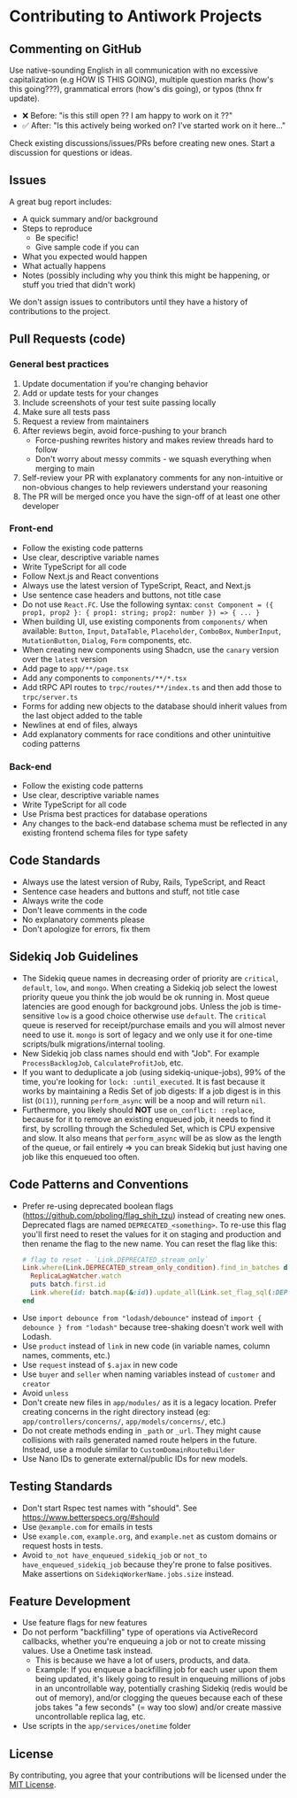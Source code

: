 # Contributing to Antiwork Projects

## Commenting on GitHub

Use native-sounding English in all communication with no excessive capitalization (e.g HOW IS THIS GOING), multiple question marks (how's this going???), grammatical errors (how's dis going), or typos (thnx fr update).
- ❌ Before: "is this still open ?? I am happy to work on it ??"
- ✅ After: "Is this actively being worked on? I've started work on it here…"

Check existing discussions/issues/PRs before creating new ones. Start a discussion for questions or ideas.

## Issues

A great bug report includes:

- A quick summary and/or background
- Steps to reproduce
  - Be specific!
  - Give sample code if you can
- What you expected would happen
- What actually happens
- Notes (possibly including why you think this might be happening, or stuff you tried that didn't work)

We don't assign issues to contributors until they have a history of contributions to the project.

## Pull Requests (code)

### General best practices

1. Update documentation if you're changing behavior
2. Add or update tests for your changes
3. Include screenshots of your test suite passing locally
4. Make sure all tests pass
5. Request a review from maintainers
6. After reviews begin, avoid force-pushing to your branch
   - Force-pushing rewrites history and makes review threads hard to follow
   - Don't worry about messy commits - we squash everything when merging to main
7. Self-review your PR with explanatory comments for any non-intuitive or non-obvious changes to help reviewers understand your reasoning
8. The PR will be merged once you have the sign-off of at least one other developer

### Front-end

- Follow the existing code patterns
- Use clear, descriptive variable names
- Write TypeScript for all code
- Follow Next.js and React conventions
- Always use the latest version of TypeScript, React, and Next.js
- Use sentence case headers and buttons, not title case
- Do not use `React.FC`. Use the following syntax: `const Component = ({ prop1, prop2 }: { prop1: string; prop2: number }) => { ... }`
- When building UI, use existing components from `components/` when available: `Button`, `Input`, `DataTable`, `Placeholder`, `ComboBox`, `NumberInput`, `MutationButton`, `Dialog`, `Form` components, etc.
- When creating new components using Shadcn, use the `canary` version over the `latest` version
- Add page to `app/**/page.tsx`
- Add any components to `components/**/*.tsx`
- Add tRPC API routes to `trpc/routes/**/index.ts` and then add those to `trpc/server.ts`
- Forms for adding new objects to the database should inherit values from the last object added to the table
- Newlines at end of files, always
- Add explanatory comments for race conditions and other unintuitive coding patterns

### Back-end

- Follow the existing code patterns
- Use clear, descriptive variable names
- Write TypeScript for all code
- Use Prisma best practices for database operations
- Any changes to the back-end database schema must be reflected in any existing frontend schema files for type safety

## Code Standards

- Always use the latest version of Ruby, Rails, TypeScript, and React
- Sentence case headers and buttons and stuff, not title case
- Always write the code
- Don't leave comments in the code
- No explanatory comments please
- Don't apologize for errors, fix them

## Sidekiq Job Guidelines

- The Sidekiq queue names in decreasing order of priority are `critical`, `default`, `low`, and `mongo`. When creating a Sidekiq job select the lowest priority queue you think the job would be ok running in. Most queue latencies are good enough for background jobs. Unless the job is time-sensitive `low` is a good choice otherwise use `default`. The `critical` queue is reserved for receipt/purchase emails and you will almost never need to use it. `mongo` is sort of legacy and we only use it for one-time scripts/bulk migrations/internal tooling.
- New Sidekiq job class names should end with "Job". For example `ProcessBacklogJob`, `CalculateProfitJob`, etc.
- If you want to deduplicate a job (using sidekiq-unique-jobs), 99% of the time, you're looking for `lock: :until_executed`. It is fast because it works by maintaining a Redis Set of job digests: If a job digest is in this list (`O(1)`), running `perform_async` will be a noop and will return `nil`.
- Furthermore, you likely should **NOT** use `on_conflict: :replace`, because for it to remove an existing enqueued job, it needs to find it first, by scrolling through the Scheduled Set, which is CPU expensive and slow. It also means that `perform_async` will be as slow as the length of the queue, or fail entirely ⇒ you can break Sidekiq but just having one job like this enqueued too often.

## Code Patterns and Conventions

- Prefer re-using deprecated boolean flags (https://github.com/pboling/flag_shih_tzu) instead of creating new ones. Deprecated flags are named `DEPRECATED_<something>`. To re-use this flag you'll first need to reset the values for it on staging and production and then rename the flag to the new name. You can reset the flag like this:
  ```ruby
  # flag to reset - `Link.DEPRECATED_stream_only`
  Link.where(Link.DEPRECATED_stream_only_condition).find_in_batches do |batch|
    ReplicaLagWatcher.watch
    puts batch.first.id
    Link.where(id: batch.map(&:id)).update_all(Link.set_flag_sql(:DEPRECATED_stream_only, false))
  end
  ```
- Use `import debounce from "lodash/debounce"` instead of `import { debounce } from "lodash"` because tree-shaking doesn't work well with Lodash.
- Use `product` instead of `link` in new code (in variable names, column names, comments, etc.)
- Use `request` instead of `$.ajax` in new code
- Use `buyer` and `seller` when naming variables instead of `customer` and `creator`
- Avoid `unless`
- Don't create new files in `app/modules/` as it is a legacy location. Prefer creating concerns in the right directory instead (eg: `app/controllers/concerns/`, `app/models/concerns/`, etc.)
- Do not create methods ending in `_path` or `_url`. They might cause collisions with rails generated named route helpers in the future. Instead, use a module similar to `CustomDomainRouteBuilder`
- Use Nano IDs to generate external/public IDs for new models.

## Testing Standards

- Don't start Rspec test names with "should". See https://www.betterspecs.org/#should
- Use `@example.com` for emails in tests
- Use `example.com`, `example.org`, and `example.net` as custom domains or request hosts in tests.
- Avoid `to_not have_enqueued_sidekiq_job` or `not_to have_enqueued_sidekiq_job` because they're prone to false positives. Make assertions on `SidekiqWorkerName.jobs.size` instead.

## Feature Development

- Use feature flags for new features
- Do not perform "backfilling" type of operations via ActiveRecord callbacks, whether you're enqueuing a job or not to create missing values. Use a Onetime task instead.
  - This is because we have a lot of users, products, and data.
  - Example: If you enqueue a backfilling job for each user upon them being updated, it's likely going to result in enqueuing millions of jobs in an uncontrollable way, potentially crashing Sidekiq (redis would be out of memory), and/or clogging the queues because each of these jobs takes "a few seconds" (= way too slow) and/or create massive uncontrollable replica lag, etc.
- Use scripts in the `app/services/onetime` folder

## License

By contributing, you agree that your contributions will be licensed under the [MIT License](LICENSE.md).
